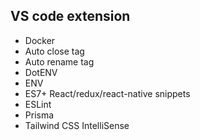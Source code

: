 ## VS code extension
- Docker
- Auto close tag
- Auto rename tag
- DotENV
- ENV
- ES7+ React/redux/react-native snippets
- ESLint
- Prisma
- Tailwind CSS IntelliSense
